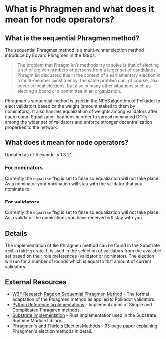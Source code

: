 # What is Phragmen and what does it mean for node operators?

## What is the sequential Phragmen method?

The sequential Phragmen method is a multi-winner election method introduce by Edvard Phragmen in the 1890s.

> The problem that Phragm ́en’s methods try to solve is that of electing a set of a given numbers of persons from a larger set of candidates. Phragm ́en discussed this in the context of a parliamentary election in a multi-member constituency; the same problem can, of course, also occur in local elections, but also in many other situations such as electing a board or a committee in an organization.

Phragmen's sequential method is used in the NPoS algorithm of Polkadot to elect validators based on the weight (amount staked to them by nominators). It also handles equalization of weights among validators after each round. Equalization happens in order to spread nominated DOTs among the wider set of validators and enforce stronger decentralization properties to the network.

## What does it mean for node operators?

Updated as of Alexander v0.3.21.

### For nominators

Currently the `equalise` flag is set to false so equalization will not take place. As a nominator your nomination will stau with the validator that you nominate to.

### For validators

Currently the `equalise` flag is set to false so equalization will not take place. As a validator the nominations you have received will stay with you.

## Details

The implementation of the Phragmen method can be found in the Substrate `srml-staking` crate. It is used in the selection of validators from the available set based on their role preferences (validator or nominator). The election will run for a number of rounds which is equal to that amount of current validators.

## External Resources

- [W3F Research Page on Sequential Phragmen Method](http://research.web3.foundation/en/latest/polkadot/NPoS/phragmen/) - The formal adaptation of the Phragmen method as applied to Polkadot validators.
- [Python Reference Implementations](https://github.com/w3f/consensus/tree/master/NPoS) - Implementations of Simple and Complicated Phragmen methods.
- [Substrate Implementation](https://github.com/paritytech/substrate/blob/master/srml/staking/src/phragmen.rs) - Rust implementation used in the Substrate Runtime Module Library.
- [Phragmen's and Thiele's Election Methods](https://arxiv.org/pdf/1611.08826.pdf) - 95-page paper explaining Phragmen's election methods in detail.
